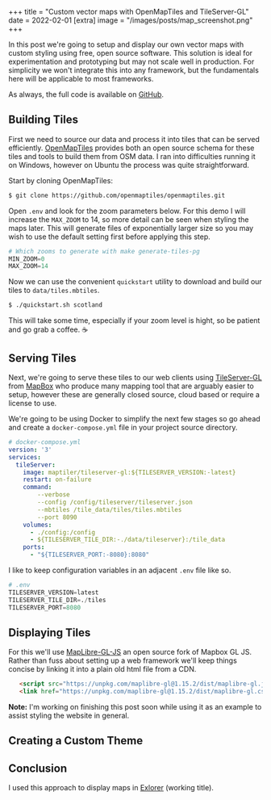 +++
title = "Custom vector maps with OpenMapTiles and TileServer-GL"
date = 2022-02-01
[extra]
image = "/images/posts/map_screenshot.png"
+++

In this post we're going to setup and display our own vector maps with custom styling using free, open source software. 
This solution is ideal for experimentation and prototyping but may not scale well in production.
For simplicity we won't integrate this into any framework, but the fundamentals here will be applicable to most frameworks.

As always, the full code is available on [GitHub](https://github.com/signal32).

## Building Tiles
First we need to source our data and process it into tiles that can be served efficiently.
[OpenMapTiles](https://openmaptiles.org/) provides both an open source schema for these tiles and tools to build them from OSM data. I ran into difficulties running it on Windows, however on Ubuntu the process was quite straightforward.



Start by cloning OpenMapTiles:
 ```sh
 $ git clone https://github.com/openmaptiles/openmaptiles.git
 ```

Open `.env` and look for the zoom parameters below. For this demo I will increase the `MAX_ZOOM` to 14, so more detail can be seen when styling the maps later. This will generate files of exponentially larger size so you may wish to use the default setting first before applying this step.
```py
# Which zooms to generate with make generate-tiles-pg
MIN_ZOOM=0
MAX_ZOOM=14
```
Now we can use the convenient `quickstart` utility to download and build our tiles to `data/tiles.mbtiles`.
```sh
$ ./quickstart.sh scotland
```
This will take some time, especially if your zoom level is hight, so be patient and go grab a coffee. ☕
## Serving Tiles
Next, we're going to serve these tiles to our web clients using [TileServer-GL](https://github.com/maptiler/tileserver-gl) from 
[MapBox](https://www.mapbox.com/) who produce many mapping tool that are arguably easier to setup, however these are generally closed source, cloud based or require a license to use.

We're going to be using Docker to simplify the next few stages so go ahead and create a `docker-compose.yml` file in your project source directory.
```yaml
# docker-compose.yml
version: '3'
services:
  tileServer:
    image: maptiler/tileserver-gl:${TILESERVER_VERSION:-latest}
    restart: on-failure
    command: 
        --verbose 
        --config /config/tileserver/tileserver.json 
        --mbtiles /tile_data/tiles/tiles.mbtiles 
        --port 8090
    volumes:
      - ./config:/config
      - ${TILESERVER_TILE_DIR:-./data/tileserver}:/tile_data
    ports:
      - "${TILESERVER_PORT:-8080}:8080"
```
I like to keep configuration variables in an adjacent `.env` file like so.
```py
# .env
TILESERVER_VERSION=latest
TILESERVER_TILE_DIR=./tiles
TILESERVER_PORT=8080
```

## Displaying Tiles
For this we'll use [MapLibre-GL-JS](https://github.com/maplibre/maplibre-gl-js) an open source fork of Mapbox GL JS.
Rather than fuss about setting up a web framework we'll keep things concise by linking it into a plain old html file from a CDN.
 ```html
    <script src="https://unpkg.com/maplibre-gl@1.15.2/dist/maplibre-gl.js"></script>
    <link href="https://unpkg.com/maplibre-gl@1.15.2/dist/maplibre-gl.css" rel="stylesheet"/>
 ```

 **Note:** I'm working on finishing this post soon while using it as an example to assist styling the website in general.


## Creating a Custom Theme


## Conclusion
I used this approach to display maps in [Exlorer](https://explore.hamishweir.uk/) (working title).
